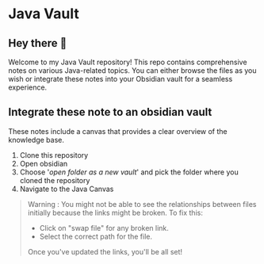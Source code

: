 # Java Vault
## Hey there 👋

Welcome to my Java Vault repository! This repo contains comprehensive notes on various Java-related topics. You can either browse the files as you wish or integrate these notes into your Obsidian vault for a seamless experience.

## Integrate these note to an obsidian vault
These notes include a canvas that provides a clear overview of the knowledge base.

1. Clone this repository
2. Open obsidian
3. Choose '_open folder as a new vault_' and pick the folder where you cloned the repository
4. Navigate to the Java Canvas

> Warning :
> You might not be able to see the relationships between files initially because the links might be broken. To fix this:
> - Click on "swap file" for any broken link.
> - Select the correct path for the file.
> 
> Once you've updated the links, you'll be all set!
